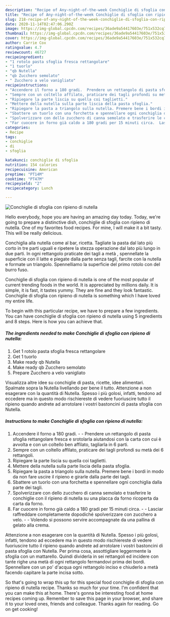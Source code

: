 ```yaml
---
description: "Recipe of Any-night-of-the-week Conchiglie di sfoglia con ripieno di nutella"
title: "Recipe of Any-night-of-the-week Conchiglie di sfoglia con ripieno di nutella"
slug: 218-recipe-of-any-night-of-the-week-conchiglie-di-sfoglia-con-ripieno-di-nutella
date: 2020-11-14T02:47:06.290Z
image: https://img-global.cpcdn.com/recipes/36ade9a54417603e/751x532cq70/conchiglie-di-sfoglia-con-ripieno-di-nutella-recipe-main-photo.jpg
thumbnail: https://img-global.cpcdn.com/recipes/36ade9a54417603e/751x532cq70/conchiglie-di-sfoglia-con-ripieno-di-nutella-recipe-main-photo.jpg
cover: https://img-global.cpcdn.com/recipes/36ade9a54417603e/751x532cq70/conchiglie-di-sfoglia-con-ripieno-di-nutella-recipe-main-photo.jpg
author: Carrie Cox
ratingvalue: 4.7
reviewcount: 46727
recipeingredient:
- "1 rotolo pasta sfoglia fresca rettangolare"
- "1 tuorlo"
- "qb Nutella"
- "qb Zucchero semolato"
- " Zucchero a velo vanigliato"
recipeinstructions:
- "Accendere il forno a 180 gradi.  Prendere un rettangolo di pasta sfoglia rettangolare fresca e srotolarla aiutandosi con la carta con cui è avvolta e con un coltello ben affilato, tagliarla in 6 parti."
- "Sempre con un coltello affilato, praticare dei tagli profondi su metà dei 6 rettangoli."
- "Ripiegare la parte liscia su quella coi taglietti."
- "Mettere della nutella sulla parte liscia della pasta sfoglia."
- "Ripiegare la pasta a triangolo sulla nutella. Premere bene i bordi in modo da non fare uscire il ripieno e girarle dalla parte dei tagli."
- "Sbattere un tuorlo con una forchetta e spennellare ogni conchiglia dalla parte dei tagli."
- "Spolverizzare con dello zucchero di canna semolato e trasferire le conchiglie con il ripieno di nutella su una placca da forno ricoperta da carta da forno."
- "Far cuocere in forno già caldo a 180 gradi per 15 minuti circa.  Lasciar raffreddare completamente dopodiché spolverizzare con zucchero a velo.  Volendo si possono servire accompagnate da una pallina di gelato alla crema."
categories:
- Recipe
tags:
- conchiglie
- di
- sfoglia

katakunci: conchiglie di sfoglia 
nutrition: 154 calories
recipecuisine: American
preptime: "PT14M"
cooktime: "PT47M"
recipeyield: "2"
recipecategory: Lunch

---
```



![Conchiglie di sfoglia con ripieno di nutella](https://img-global.cpcdn.com/recipes/36ade9a54417603e/751x532cq70/conchiglie-di-sfoglia-con-ripieno-di-nutella-recipe-main-photo.jpg)

Hello everybody, hope you are having an amazing day today. Today, we're going to prepare a distinctive dish, conchiglie di sfoglia con ripieno di nutella. One of my favorites food recipes. For mine, I will make it a bit tasty. This will be really delicious.

Conchiglia alla nutella come al bar, ricetta. Tagliate la pasta dal lato più corto in tre parti uguali e ripetere la stezza operazione dal lato più lungo in due parti. In ogni rettangolo praticate dei tagli a metà , spennellate la superficie con il latte e piegate dalla parte senza tagli, farcite con la nutella e formate un triangolo. Spennelliamo la superficie del primo rotolo con del burro fuso.

Conchiglie di sfoglia con ripieno di nutella is one of the most popular of current trending foods in the world. It is appreciated by millions daily. It is simple, it is fast, it tastes yummy. They are fine and they look fantastic. Conchiglie di sfoglia con ripieno di nutella is something which I have loved my entire life.


To begin with this particular recipe, we have to prepare a few ingredients. You can have conchiglie di sfoglia con ripieno di nutella using 5 ingredients and 8 steps. Here is how you can achieve that.

<!--inarticleads1-->

##### The ingredients needed to make Conchiglie di sfoglia con ripieno di nutella:

1. Get 1 rotolo pasta sfoglia fresca rettangolare
1. Get 1 tuorlo
1. Make ready qb Nutella
1. Make ready qb Zucchero semolato
1. Prepare  Zucchero a velo vanigliato


Visualizza altre idee su conchiglie di pasta, ricette, idee alimentari. Spalmate sopra la Nutella livellando per bene il tutto. Attenzione a non esagerare con la quantità di Nutella. Spesso i più golosi, infatti, tendono ad eccedere ma in questo modo rischiereste di vedere fuoriuscire tutto il ripieno quando andrete ad arrotolare i vostri bastoncini di pasta sfoglia con Nutella. 

<!--inarticleads2-->

##### Instructions to make Conchiglie di sfoglia con ripieno di nutella:

1. Accendere il forno a 180 gradi. -  - Prendere un rettangolo di pasta sfoglia rettangolare fresca e srotolarla aiutandosi con la carta con cui è avvolta e con un coltello ben affilato, tagliarla in 6 parti.
1. Sempre con un coltello affilato, praticare dei tagli profondi su metà dei 6 rettangoli.
1. Ripiegare la parte liscia su quella coi taglietti.
1. Mettere della nutella sulla parte liscia della pasta sfoglia.
1. Ripiegare la pasta a triangolo sulla nutella. Premere bene i bordi in modo da non fare uscire il ripieno e girarle dalla parte dei tagli.
1. Sbattere un tuorlo con una forchetta e spennellare ogni conchiglia dalla parte dei tagli.
1. Spolverizzare con dello zucchero di canna semolato e trasferire le conchiglie con il ripieno di nutella su una placca da forno ricoperta da carta da forno.
1. Far cuocere in forno già caldo a 180 gradi per 15 minuti circa. -  - Lasciar raffreddare completamente dopodiché spolverizzare con zucchero a velo. -  - Volendo si possono servire accompagnate da una pallina di gelato alla crema.


Attenzione a non esagerare con la quantità di Nutella. Spesso i più golosi, infatti, tendono ad eccedere ma in questo modo rischiereste di vedere fuoriuscire tutto il ripieno quando andrete ad arrotolare i vostri bastoncini di pasta sfoglia con Nutella. Per prima cosa, assottigliare leggermente la sfoglia con un mattarello. Quindi dividerla in sei rettangoli ed incidere con tante righe una metà di ogni rettangolo fermandovi prima dei bordi. Spennellare con un po&#39; d&#39;acqua ogni rettangolo inciso e chiuderlo a metà facendo capitare la parte incisa sotto. 

So that's going to wrap this up for this special food conchiglie di sfoglia con ripieno di nutella recipe. Thanks so much for your time. I'm confident that you can make this at home. There's gonna be interesting food at home recipes coming up. Remember to save this page in your browser, and share it to your loved ones, friends and colleague. Thanks again for reading. Go on get cooking!
